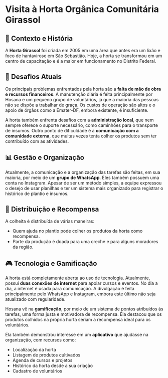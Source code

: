 # Visita à Horta Orgânica Comunitária Girassol

## 🌻 Contexto e História
A **Horta Girassol** foi criada em 2005 em uma área que antes era um lixão e foco de hantavirose em São Sebastião. Hoje, a horta se transformou em um centro de capacitação e é a maior em funcionamento no Distrito Federal.

## 🧩 Desafios Atuais
Os principais problemas enfrentados pela horta são a **falta de mão de obra e recursos financeiros**. A manutenção diária é feita principalmente por Hosana e um pequeno grupo de voluntários, já que a maioria das pessoas não se dispõe a trabalhar de graça. Os custos de operação são altos e o apoio de órgãos como a Emater-DF, embora existente, é insuficiente.

A horta também enfrenta desafios com a **administração local**, que nem sempre oferece o suporte necessário, como caminhões para o transporte de insumos. Outro ponto de dificuldade é a **comunicação com a comunidade externa**, que muitas vezes tenta colher os produtos sem ter contribuído com as atividades.

## 📊 Gestão e Organização
Atualmente, a comunicação e a organização das tarefas são feitas, em sua maioria, por meio de um **grupo de WhatsApp**. Eles também possuem uma conta no Instagram. Apesar de ser um método simples, a equipe expressou o desejo de usar planilhas e ter um sistema mais organizado para registrar o histórico de plantio e insumos.

## 🤝 Distribuição e Recompensa
A colheita é distribuída de várias maneiras:
* Quem ajuda no plantio pode colher os produtos da horta como recompensa.
* Parte da produção é doada para uma creche e para alguns moradores da região.

## 🎮 Tecnologia e Gamificação
A horta está completamente aberta ao uso de tecnologia. Atualmente, possui **duas conexões de internet** para apoiar cursos e eventos. No dia a dia, a internet é usada para comunicação. A divulgação é feita principalmente pelo WhatsApp e Instagram, embora este último não seja atualizado com regularidade.

Hosana vê na **gamificação**, por meio de um sistema de pontos atribuídos às tarefas, uma forma justa e motivadora de recompensa. Ela destacou que os produtos colhidos na própria horta seriam a recompensa ideal para os voluntários.

Ela também demonstrou interesse em um **aplicativo** que ajudasse na organização, com recursos como:
* Localização da horta
* Listagem de produtos cultivados
* Agenda de cursos e projetos
* Histórico da horta desde a sua criação
* Cadastro de voluntários
